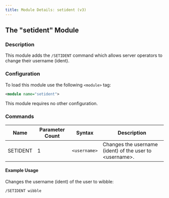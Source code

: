 ```yaml
---
title: Module Details: setident (v3)
---
```


## The "setident" Module

### Description

This module adds the `/SETIDENT` command which allows server operators to change their username (ident).

### Configuration

To load this module use the following `<module>` tag:

```xml
<module name="setident">
```

This module requires no other configuration.

### Commands

Name     | Parameter Count | Syntax       | Description
-------- | --------------- | ------------ | -----------
SETIDENT | 1               | `<username>` | Changes the username (ident) of the user to &lt;username&gt;.

#### Example Usage

Changes the username (ident) of the user to wibble:

```plaintext
/SETIDENT wibble
```
